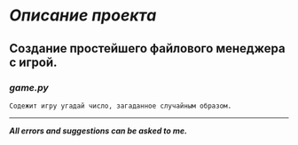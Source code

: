 # *Описание проекта*
Создание простейшего файлового менеджера с игрой.
---
### ***game.py***
    Содежит игру угадай число, загаданное случайным образом.
---

***All errors and suggestions can be asked to me.***